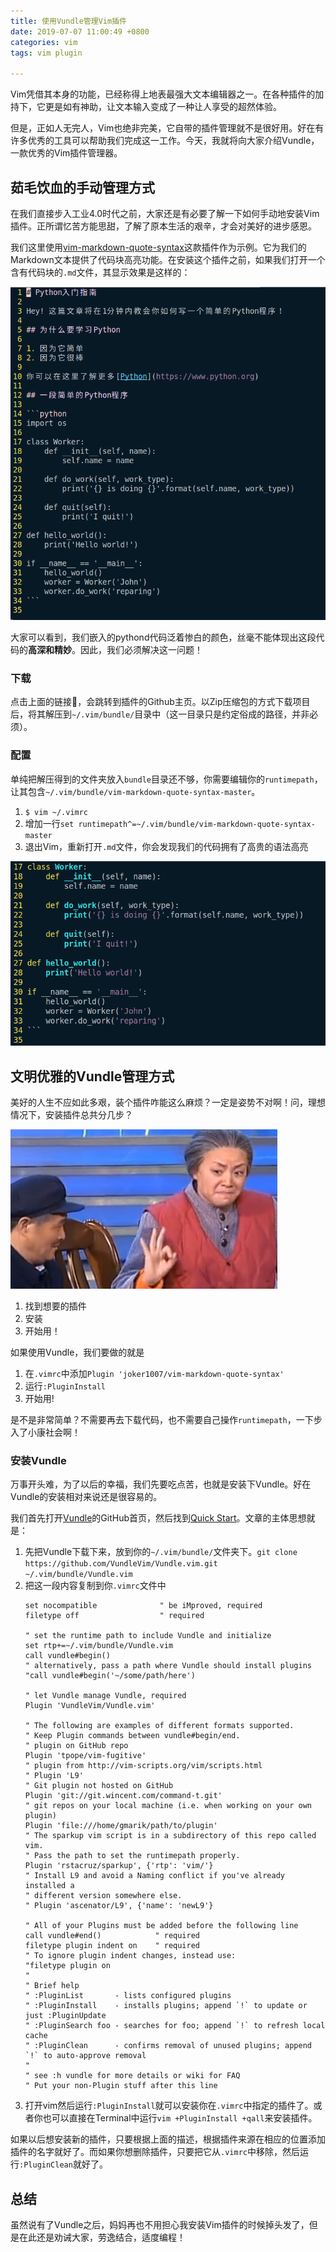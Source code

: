 ```yaml
---
title: 使用Vundle管理Vim插件
date: 2019-07-07 11:00:49 +0800
categories: vim
tags: vim plugin

---
```


Vim凭借其本身的功能，已经称得上地表最强大文本编辑器之一。在各种插件的加持下，它更是如有神助，让文本输入变成了一种让人享受的超然体验。

但是，正如人无完人，Vim也绝非完美，它自带的插件管理就不是很好用。好在有许多优秀的工具可以帮助我们完成这一工作。今天，我就将向大家介绍Vundle，一款优秀的Vim插件管理器。

## 茹毛饮血的手动管理方式

在我们直接步入工业4.0时代之前，大家还是有必要了解一下如何手动地安装Vim插件。正所谓忆苦方能思甜，了解了原本生活的艰辛，才会对美好的进步感恩。

我们这里使用[vim-markdown-quote-syntax](https://github.com/joker1007/vim-markdown-quote-syntax)这款插件作为示例。它为我们的Markdown文本提供了代码块高亮功能。在安装这个插件之前，如果我们打开一个含有代码块的`.md`文件，其显示效果是这样的：

![no-vim-markdown-quote-syntax](/assets/imgs/vundle-tutorial/no-vim-markdown-quote-syntax.png)

大家可以看到，我们嵌入的pythond代码泛着惨白的颜色，丝毫不能体现出这段代码的**高深和精妙**。因此，我们必须解决这一问题！

### 下载

点击上面的链接🔗，会跳转到插件的Github主页。以Zip压缩包的方式下载项目后，将其解压到`~/.vim/bundle/`目录中（这一目录只是约定俗成的路径，并非必须）。

### 配置

单纯把解压得到的文件夹放入`bundle`目录还不够，你需要编辑你的`runtimepath`，让其包含`~/.vim/bundle/vim-markdown-quote-syntax-master`。

1. `$ vim ~/.vimrc`
2. 增加一行`set runtimepath^=~/.vim/bundle/vim-markdown-quote-syntax-master`
3. 退出Vim，重新打开`.md`文件，你会发现我们的代码拥有了高贵的语法高亮

![with-vim-markdown-quote-syntax](/assets/imgs/vundle-tutorial/with-vim-markdown-quote-syntax.png)

## 文明优雅的Vundle管理方式

美好的人生不应如此多艰，装个插件咋能这么麻烦？一定是姿势不对啊！问，理想情况下，安装插件总共分几步？

![three-steps](/assets/imgs/vundle-tutorial/3-steps.png)

1. 找到想要的插件
2. 安装
3. 开始用！

如果使用Vundle，我们要做的就是
1. 在`.vimrc`中添加`Plugin 'joker1007/vim-markdown-quote-syntax'`
2. 运行`:PluginInstall`
3. 开始用!

是不是非常简单？不需要再去下载代码，也不需要自己操作`runtimepath`，一下步入了小康社会啊！

### 安装Vundle

万事开头难，为了以后的幸福，我们先要吃点苦，也就是安装下Vundle。好在Vundle的安装相对来说还是很容易的。

我们首先打开[Vundle](https://github.com/VundleVim/Vundle.vim)的GitHub首页，然后找到[Quick Start](https://github.com/VundleVim/Vundle.vim#quick-start)。文章的主体思想就是：

1. 先把Vundle下载下来，放到你的`~/.vim/bundle/`文件夹下。`git clone https://github.com/VundleVim/Vundle.vim.git ~/.vim/bundle/Vundle.vim`
2. 把这一段内容复制到你`.vimrc`文件中
    ```vim
    set nocompatible              " be iMproved, required
    filetype off                  " required
    
    " set the runtime path to include Vundle and initialize
    set rtp+=~/.vim/bundle/Vundle.vim
    call vundle#begin()
    " alternatively, pass a path where Vundle should install plugins
    "call vundle#begin('~/some/path/here')
    
    " let Vundle manage Vundle, required
    Plugin 'VundleVim/Vundle.vim'
    
    " The following are examples of different formats supported.
    " Keep Plugin commands between vundle#begin/end.
    " plugin on GitHub repo
    Plugin 'tpope/vim-fugitive'
    " plugin from http://vim-scripts.org/vim/scripts.html
    " Plugin 'L9'
    " Git plugin not hosted on GitHub
    Plugin 'git://git.wincent.com/command-t.git'
    " git repos on your local machine (i.e. when working on your own plugin)
    Plugin 'file:///home/gmarik/path/to/plugin'
    " The sparkup vim script is in a subdirectory of this repo called vim.
    " Pass the path to set the runtimepath properly.
    Plugin 'rstacruz/sparkup', {'rtp': 'vim/'}
    " Install L9 and avoid a Naming conflict if you've already installed a
    " different version somewhere else.
    " Plugin 'ascenator/L9', {'name': 'newL9'}
    
    " All of your Plugins must be added before the following line
    call vundle#end()            " required
    filetype plugin indent on    " required
    " To ignore plugin indent changes, instead use:
    "filetype plugin on
    "
    " Brief help
    " :PluginList       - lists configured plugins
    " :PluginInstall    - installs plugins; append `!` to update or just :PluginUpdate
    " :PluginSearch foo - searches for foo; append `!` to refresh local cache
    " :PluginClean      - confirms removal of unused plugins; append `!` to auto-approve removal
    "
    " see :h vundle for more details or wiki for FAQ
    " Put your non-Plugin stuff after this line
    ```
3. 打开vim然后运行`:PluginInstall`就可以安装你在`.vimrc`中指定的插件了。或者你也可以直接在Terminal中运行`vim +PluginInstall +qall`来安装插件。

如果以后想安装新的插件，只要根据上面的描述，根据插件来源在相应的位置添加插件的名字就好了。而如果你想删除插件，只要把它从`.vimrc`中移除，然后运行`:PluginClean`就好了。

## 总结

虽然说有了Vundle之后，妈妈再也不用担心我安装Vim插件的时候掉头发了，但是在此还是劝诫大家，劳逸结合，适度编程！
